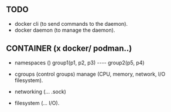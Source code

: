 ## TODO

- docker cli (to send commands to the daemon).
- docker daemon (to manage the daemon).

## CONTAINER (x docker/ podman..)

- namespaces ()
    group1(p1, p2, p3)
        ----
    group2(p5, p4)

- cgroups (control groups)
    manage (CPU, memory, network, I/O filesystem).

- networking (... .sock)

- filesystem (... I/O).
